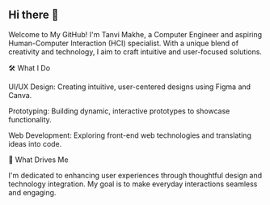 ## Hi there 👋
Welcome to My GitHub!
I'm Tanvi Makhe, a Computer Engineer and aspiring Human-Computer Interaction (HCI) specialist. With a unique blend of creativity and technology, I aim to craft intuitive and user-focused solutions.


🛠️ What I Do

UI/UX Design: Creating intuitive, user-centered designs using Figma and Canva.

Prototyping: Building dynamic, interactive prototypes to showcase functionality.

Web Development: Exploring front-end web technologies and translating ideas into code.

🚀 What Drives Me

I'm dedicated to enhancing user experiences through thoughtful design and technology integration. My goal is to make everyday interactions seamless and engaging.


<!--
**tanvimakhe/tanvimakhe** is a ✨ _special_ ✨ repository because its `README.md` (this file) appears on your GitHub profile.

Here are some ideas to get you started:

- 🔭 I’m currently working on ...
- 🌱 I’m currently learning ...
- 👯 I’m looking to collaborate on ...
- 🤔 I’m looking for help with ...
- 💬 Ask me about ...
- 📫 How to reach me: ...
- 😄 Pronouns: ...
- ⚡ Fun fact: ...
-->
